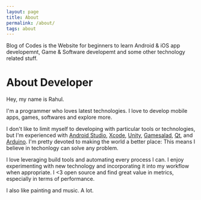 ```yaml
---
layout: page
title: About
permalink: /about/
tags: about
---
```


Blog of Codes is the Website for beginners to learn Android & iOS app developemnt, Game & Software developemt and some other technology related stuff.

# About Developer

Hey, my name is Rahul.

I'm a programmer who loves latest technologies. I love to develop mobile apps, games, softwares and explore more. 

I don't like to limit myself to developing with particular tools or technologies, but I'm experienced with [Android Studio](https://developer.android.com/studio/index.html), [Xcode](https://developer.apple.com/xcode/), [Unity](https://unity3d.com), [Gamesalad](http://gamesalad.com), [Qt](https://www.qt.io), and [Arduino](https://www.arduino.cc). I'm pretty devoted to making the world a better place: This means I believe in techonlogy can solve any problem.

I love leveraging build tools and automating every process I can. I enjoy experimenting with new technology and incorporating it into my workflow when appropriate. I <3 open source and find great value in metrics, especially in terms of performance.

I also like painting and music. A lot.


















